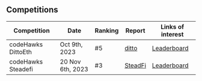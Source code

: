 

## Competitions

|Competition|Date|Ranking|Report|Links of interest|
------------|----|-------|----|----|
|codeHawks DittoEth|Oct 9th, 2023 |#5 |[ditto](./public-contests/ElHaj-DittoETH.md)|[Leaderboard](https://www.codehawks.com/contests/clm871gl00001mp081mzjdlwc)|
|codeHawks Steadefi| 20 Nov 6th, 2023 | #3 |[SteadFi](./public-contests/ELHAJ-SteadeFi.md) |[Leaderboard](https://www.codehawks.com/contests/clo38mm260001la08daw5cbuf)|

<br>